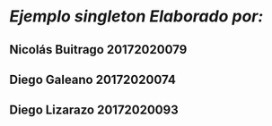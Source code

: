# ***Ejemplo singleton Elaborado por:***
## Nicolás Buitrago     20172020079
## Diego Galeano        20172020074 
## Diego Lizarazo       20172020093
